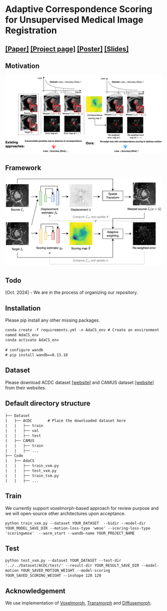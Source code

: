 # Adaptive Correspondence Scoring for Unsupervised Medical Image Registration

## [[Paper]](https://arxiv.org/abs/2312.00837) [[Project page]](https://voldemort108x.github.io/AdaCS/) [[Poster]](assets/ECCV%202024%20Poster.pdf) [[Slides]](assets/ECCV%202024%20Oral%20Talk.pdf)

## Motivation
<img src="assets/motivation.png" width="1000">

## Framework
<img src="assets/framework.png" width="1000">

## Todo
[Oct. 2024] - We are in the process of organizing our repository.

## Installation
Please pip install any other missing packages.
```
conda create -f requirements.yml -n AdaCS_env # Create an environment named AdaCS_env
conda activate AdaCS_env

# configure wandb
# pip install wandb==0.13.10 
```

## Dataset
Please download ACDC dataset [[website]](https://www.creatis.insa-lyon.fr/Challenge/acdc/databases.html) and CAMUS dataset [[website]](https://www.creatis.insa-lyon.fr/Challenge/camus/) from their websites.

## Default directory structure
    ├── Dataset                   
    |   ├── ACDC       # Place the downloaded dataset here
    |   |   ├── train
    |   |   ├── val
    |   |   ├── test
    |   ├── CAMUS
    |   |   ├── train
    |   |   ├── ...
    ├── Code
    |   ├── AdaCS
    |   |   ├── train_vxm.py
    |   |   ├── test_vxm.py
    |   |   ├── train_tsm.py
    |   |   ├── ...

## Train
We currently support voxelmorph-based approach for review purpose and we will open-source other architectures upon acceptance.
```
python train_vxm.py --dataset YOUR_DATASET  --bidir --model-dir YOUR_MODEL_SAVE_DIR --motion-loss-type 'wmse' --scoring-loss-type 'scoringwmse'  --warm_start --wandb-name YOUR_PROJECT_NAME 
```


## Test
```
python test_vxm.py --dataset YOUR_DATASET --test-dir '../../Dataset/ACDC/test/' --result-dir YOUR_RESULT_SAVE_DIR --model-motion YOUR_SAVED_MOTION_WEIGHT --model-scoring YOUR_SAVED_SCORING_WEIGHT --inshape 128 128
```

## Acknowledgement
We use implementation of [Voxelmorph](https://github.com/voxelmorph/voxelmorph), [Transmorph](https://github.com/junyuchen245/TransMorph_Transformer_for_Medical_Image_Registration) and [Diffusemorph](https://github.com/DiffuseMorph/DiffuseMorph).